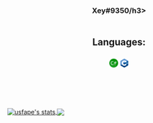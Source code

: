 <h3 align="center">Xey#9350/h3>
<br>
<br>
<h2 align="center">Languages:
<br>
<br>
<code><img height="20" src="https://raw.githubusercontent.com/github/explore/80688e429a7d4ef2fca1e82350fe8e3517d3494d/topics/csharp/csharp.png"></code>
<code><img height="20" src="https://raw.githubusercontent.com/github/explore/80688e429a7d4ef2fca1e82350fe8e3517d3494d/topics/cpp/cpp.png"></code>
</h2>
<br>
<br>
<br>
<br>
<a href=https://github.com/usfape">
<img align="center" src="https://github-readme-stats.vercel.app/api?username=usfape&show_icons=true&include_all_commits=true&show_icons=true&title_color=fff&icon_color=79ff97&text_color=9f9f9f&bg_color=232323" alt="usfape's stats" />
<a href="https://github.com/usfape?tab=repositories">
<img align="center" src="https://github-readme-stats.vercel.app/api/top-langs/?username=usfape9&layout=compact&show_icons=true&title_color=fff&icon_color=79ff97&text_color=9f9f9f&bg_color=232323">
</h2>
<br>
<br>
</a>
<h3 align="center"> 
<br>
<br>
</h3>
<br>
<br>
